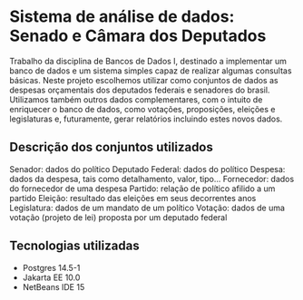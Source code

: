 # Sistema de análise de dados: Senado e Câmara dos Deputados
Trabalho da disciplina de Bancos de Dados I, destinado a implementar um banco de dados e um sistema simples capaz de realizar algumas consultas básicas. Neste projeto escolhemos utilizar como conjuntos de dados as despesas orçamentais dos deputados federais e senadores do brasil. Utilizamos também outros dados complementares, com o intuito de enriquecer o banco de dados, como votações, proposições, eleições e legislaturas e, futuramente, gerar relatórios incluindo estes novos dados.

## Descrição dos conjuntos utilizados
Senador: dados do político
Deputado Federal: dados do político
Despesa: dados da despesa, tais como detalhamento, valor, tipo...
Fornecedor: dados do fornecedor de uma despesa
Partido: relação de político afilido a um partido
Eleição: resultado das eleições em seus decorrentes anos
Legislatura: dados de um mandato de um político
Votação: dados de uma votação (projeto de lei) proposta por um deputado federal

## Tecnologias utilizadas

* Postgres 14.5-1
* Jakarta EE 10.0
* NetBeans IDE 15